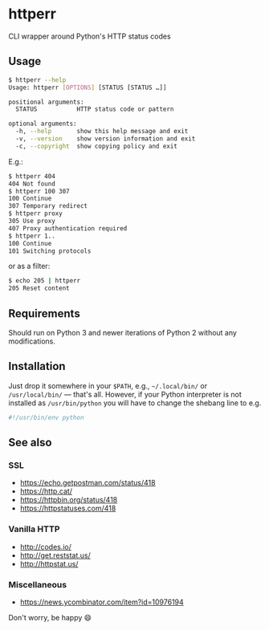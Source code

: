 # httperr

CLI wrapper around Python's HTTP status codes

## Usage

```sh
$ httperr --help
Usage: httperr [OPTIONS] [STATUS [STATUS …]]

positional arguments:
  STATUS           HTTP status code or pattern

optional arguments:
  -h, --help       show this help message and exit
  -v, --version    show version information and exit
  -c, --copyright  show copying policy and exit
```

E.g.:

```sh
$ httperr 404
404	Not found
$ httperr 100 307
100	Continue
307	Temporary redirect
$ httperr proxy
305	Use proxy
407	Proxy authentication required
$ httperr 1..
100	Continue
101	Switching protocols
```

or as a filter:

```sh
$ echo 205 | httperr
205	Reset content
```

## Requirements

Should run on Python 3 and newer iterations of Python 2 without
any modifications.

## Installation

Just drop it somewhere in your `$PATH`, e.g., `~/.local/bin/`
or `/usr/local/bin/` — that's all.  However, if your Python
interpreter is not installed as `/usr/bin/python` you will have
to change the shebang line to e.g.

```sh
#!/usr/bin/env python
```

## See also
### SSL
* https://echo.getpostman.com/status/418
* https://http.cat/
* https://httpbin.org/status/418
* https://httpstatuses.com/418
### Vanilla HTTP
* http://codes.io/
* http://get.reststat.us/
* http://httpstat.us/
### Miscellaneous
* https://news.ycombinator.com/item?id=10976194

Don't worry, be happy :smile:
